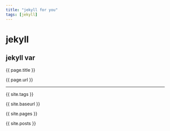 ```yaml
---
title: "jekyll for you"
tags: [jekyll]
---
```



# jekyll

## jekyll var

{{ page.title }}

{{ page.url }}

<hr>

{{ site.tags }}

{{ site.baseurl }}

{{ site.pages }}

{{ site.posts }}

